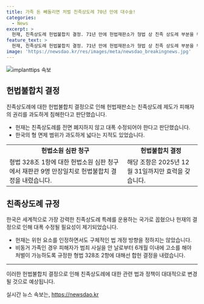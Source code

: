 ```yaml
---
title: 가족 돈 빼돌리면 처벌 친족상도례 70년 만에 대수술!
categories:
  - News
excerpt: >
  헌재, 친족상도례 헌법불합치 결정. 71년 만에 헌법재판소가 형법 상 친족 상도례 부분을 위헌으로 판단. 피해자의 권리 침해로 판단하여 해당 조항은 2025년 12월 31일까지만 효력을 갖게 됨. 한국의 친족상도례는 세계적으로 넓은 범위를 가지고 있었으나, 헌재는 구체적인 개정 방향은 국회의 결정에 달렸다고 밝혔음.
feature_text: >
  헌재, 친족상도례 헌법불합치 결정. 71년 만에 헌법재판소가 형법 상 친족 상도례 부분을 위헌으로 판단. 피해자의 권리 침해로 판단하여 해당 조항은 2025년 12월 31일까지만 효력을 갖게 됨. 한국의 친족상도례는 세계적으로 넓은 범위를 가지고 있었으나, 헌재는 구체적인 개정 방향은 국회의 결정에 달렸다고 밝혔음.
image: 'https://newsdao.kr/res/images/meta/newsdao_breakingnews.jpg'
---
```


<p><img src="https://newsdao.kr/res/images/meta/newsdao_breakingnews.jpg" alt="implanttips 속보" /></p>

<h2 data-ke-size="size26">헌법불합치 결정</h2>

<p data-ke-size="size16">친족상도례에 대한 헌법불합치 결정으로 인해 헌법재판소는 친족상도례 제도가 피해자의 권리를 과도하게 침해한다고 판단했습니다.</p>

<ul>
  <li>헌재는 친족상도례를 전면 폐지하지 않고 대폭 수정되어야 한다고 판단했습니다.</li>
  <li>한국의 형 면제 범위가 과도하게 넓다는 지적도 있었습니다.</li>
</ul>

<table>
  <tr>
    <td style="text-align: center; height: 17px;"><b>헌법소원 심판 청구</b></td>
    <td style="text-align: center; height: 17px;"><b>헌법불합치 결정</b></td>
  </tr>
  <tr>
    <td>형법 328조 1항에 대한 헌법소원 심판 청구에서 재판관 9명 만장일치로 헌법불합치 결정을 내렸습니다.</td>
    <td>해당 조항은 2025년 12월 31일까지만 효력을 갖습니다.</td>
  </tr>
</table>

<h2 data-ke-size="size26">친족상도례 규정</h2>

<p data-ke-size="size16">한국은 세계적으로 가장 강력한 친족상도례 특례를 운용하는 국가로 꼽혔으나 헌재의 결정으로 인해 대폭 수정될 필요성이 제기되었습니다.</p>

<ul>
  <li>헌재는 위헌 요소를 인정하면서도 구체적인 법 개정 방향을 정하지는 않았습니다.</li>
  <li>비동거 가족인 경우 피해자가 범죄 사실을 안 날로부터 6개월 이내에 고소를 해야 처벌이 가능하도록 규정한 형법 328조 2항에 대해선 합헌 결정을 내렸습니다.</li>
</ul>

<hr>

<p data-ke-size="size16">이러한 헌법불합치 결정으로 인해 친족상도례에 대한 관련 법과 정책이 대대적으로 변경될 것으로 예상됩니다.</p>
실시간 뉴스 속보는, <a href="https://newsdao.kr" rel="dofollow">https://newsdao.kr</a>


